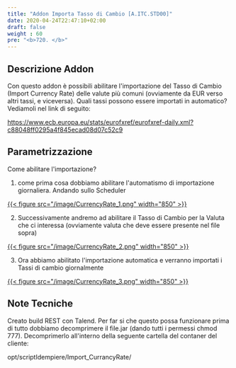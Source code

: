 ```yaml
---
title: "Addon Importa Tasso di Cambio [A.ITC.STD00]"
date: 2020-04-24T22:47:10+02:00
draft: false
weight : 60
pre: "<b>720. </b>"
---
```




## Descrizione Addon

Con questo addon è possibili abilitare l'importazione del Tasso di Cambio (Import Currency Rate) delle valute più comuni (ovviamente da EUR verso altri tassi, e viceversa). Quali tassi possono essere importati in automatico? Vediamoli nel link di seguito:

https://www.ecb.europa.eu/stats/eurofxref/eurofxref-daily.xml?c88048ff0295a4f845ecad08d07c52c9



## Parametrizzazione

Come abilitare l'importazione?

1) come prima cosa dobbiamo abilitare l'automatismo di importazione giornaliera. Andando sullo Scheduler 

[{{< figure src="/image/CurrencyRate_1.png"  width="850"  >}}](/image/CurrencyRate_1.png)

2) Successivamente andremo ad abilitare il Tasso di Cambio per la Valuta che ci interessa (ovviamente valuta che deve essere presente nel file sopra)

[{{< figure src="/image/CurrencyRate_2.png"  width="850"  >}}](/image/CurrencyRate_2.png)

3) Ora abbiamo abilitato l'importazione automatica e verranno importati i Tassi di cambio giornalmente

[{{< figure src="/image/CurrencyRate_3.png"  width="850"  >}}](/image/CurrencyRate_3.png)


## Note Tecniche

Creato build REST con Talend. Per far si che questo possa funzionare prima di tutto dobbiamo decomprimere il file.jar (dando tutti i permessi chmod 777). Decomprimerlo all'interno della seguente cartella del contaner del cliente:

  opt/scriptIdempiere/Import_CurrancyRate/
